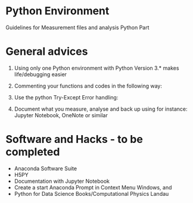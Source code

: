 # Python Environment
Guidelines for Measurement files and analysis Python Part

# General advices
1) Using only one Python environment with Python Version 3.* makes life/debugging easier

2) Commenting your functions and codes in the following way:

3) Use the python Try-Except Error handling:

5) Document what you measure, analyse and back up using for instance: Jupyter Notebook, OneNote or similar

# Software and Hacks - to be completed
- Anaconda Software Suite
- H5PY
- Documentation with Jupyter Notebook
- Create a start Anaconda Prompt in Context Menu Windows, and 
- Python for Data Science Books/Computational Physics Landau